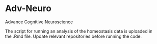 # Adv-Neuro
Advance Cognitive Neuroscience

The script for running an analysis of the homeostasis data is uploaded in the .Rmd file. 
Update relevant repositories before running the code.
